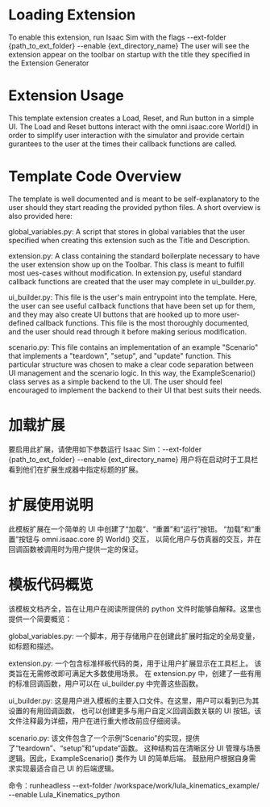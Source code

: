 # Loading Extension
To enable this extension, run Isaac Sim with the flags --ext-folder {path_to_ext_folder} --enable {ext_directory_name}
The user will see the extension appear on the toolbar on startup with the title they specified in the Extension Generator


# Extension Usage
This template extension creates a Load, Reset, and Run button in a simple UI.
The Load and Reset buttons interact with the omni.isaac.core World() in order
to simplify user interaction with the simulator and provide certain gurantees to the user
at the times their callback functions are called.  


# Template Code Overview
The template is well documented and is meant to be self-explanatory to the user should they
start reading the provided python files.  A short overview is also provided here:

global_variables.py: 
    A script that stores in global variables that the user specified when creating this extension such as the Title and Description.

extension.py:
    A class containing the standard boilerplate necessary to have the user extension show up on the Toolbar.  This
    class is meant to fulfill most ues-cases without modification.
    In extension.py, useful standard callback functions are created that the user may complete in ui_builder.py.

ui_builder.py:
    This file is the user's main entrypoint into the template.  Here, the user can see useful callback functions that have been
    set up for them, and they may also create UI buttons that are hooked up to more user-defined callback functions.  This file is
    the most thoroughly documented, and the user should read through it before making serious modification.

scenario.py:
    This file contains an implementation of an example "Scenario" that implements a "teardown", "setup", and "update" function.
    This particular structure was chosen to make a clear code separation between UI management and the scenario logic.  In this way, the 
    ExampleScenario() class serves as a simple backend to the UI.  The user should feel encouraged to implement the backend to their UI
    that best suits their needs.


# 加载扩展
要启用此扩展，请使用如下参数运行 Isaac Sim：--ext-folder {path_to_ext_folder} --enable {ext_directory_name}
用户将在启动时于工具栏看到他们在扩展生成器中指定标题的扩展。

# 扩展使用说明
此模板扩展在一个简单的 UI 中创建了“加载”、“重置”和“运行”按钮。
“加载”和“重置”按钮与 omni.isaac.core 的 World() 交互，
以简化用户与仿真器的交互，并在回调函数被调用时为用户提供一定的保证。

# 模板代码概览
该模板文档齐全，旨在让用户在阅读所提供的 python 文件时能够自解释。这里也提供一个简要概览：

global_variables.py: 
    一个脚本，用于存储用户在创建此扩展时指定的全局变量，如标题和描述。

extension.py:
    一个包含标准样板代码的类，用于让用户扩展显示在工具栏上。
    该类旨在无需修改即可满足大多数使用场景。
    在 extension.py 中，创建了一些有用的标准回调函数，用户可以在 ui_builder.py 中完善这些函数。

ui_builder.py:
    这是用户进入模板的主要入口文件。在这里，用户可以看到已为其设置的有用回调函数，
    也可以创建更多与用户自定义回调函数关联的 UI 按钮。该文件注释最为详细，用户在进行重大修改前应仔细阅读。

scenario.py:
    该文件包含了一个示例“Scenario”的实现，提供了“teardown”、“setup”和“update”函数。
    这种结构旨在清晰区分 UI 管理与场景逻辑。因此，ExampleScenario() 类作为 UI 的简单后端。
    鼓励用户根据自身需求实现最适合自己 UI 的后端逻辑。

命令：runheadless --ext-folder /workspace/work/lula_kinematics_example/ --enable Lula_Kinematics_python
